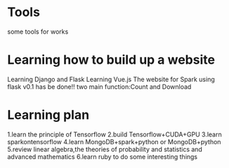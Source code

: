 # Tools
some tools for works

# Learning how to build up a website
Learning Django and Flask
Learning Vue.js
The website for Spark using flask v0.1 has be done!! 
two main function:Count and Download

# Learning plan
1.learn the principle of Tensorflow
2.build Tensorflow+CUDA+GPU
3.learn sparkontensorflow
4.learn MongoDB+spark+python or MongoDB+python
5.review linear algebra,the theories of probability and statistics and advanced mathematics
6.learn ruby to do some interesting things
